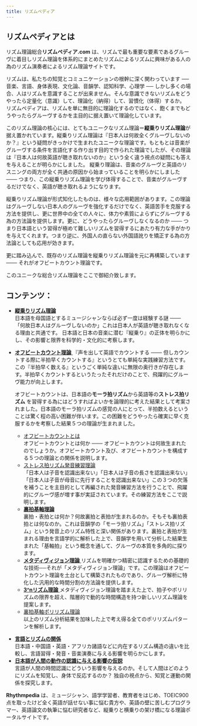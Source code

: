 ```yaml
---
title: リズムペディア
---
```

## リズムペディアとは

リズム理論総合**リズムペディア.com** は、リズムで最も重要な要素であるグルーヴに着目しリズム理論を体系的にまとめたリズムによるリズムに興味がある人の為のリズム演奏者によるリズム理論サイトです。

 リズムは、私たちの知覚とコミュニケーションの根幹に深く関わっています ── 音楽、言語、身体表現、文化論、音韻学、認知科学、心理学 ── しかし多くの場合、人はリズムを意識することが出来ません。そんな意識できないリズムをどうやったら定量化（意識）して、理論化（納得）して、習慣化（体得）するか。 リズムペディアは、リズムを単に無目的に理論化するのではなく、飽くまでもどうやったらグルーヴするかを主目的に据え置いて理論化しています。

このリズム理論の核心には、とてもユニークなリズム理論＝**縦乗りリズム理論**が据え置かれています。縦乗りリズム理論は『日本人は何故全くグルーヴしないのか？』という疑問がきっかけで生まれたユニークな理論です。もともとは音楽がグルーヴする条件を言語化する作り出す目的で作られた理論でしたが、その理論は『日本人は何故英語が聴き取れないのか』という全く違う視点の疑問にも答えを与えることが明らかにしました。 縦乗り理論は、音楽のグルーヴと英語のリスニングの両方が全く共通の原因から始まっていることを明らかにしました  ─── つまり、この縦乗りリズム理論を学び体得することで、音楽がグルーヴするだけでなく、英語が聴き取れるようになります。

縦乗りリズム理論が形式知化したものは、様々な応用範囲があります。この理論はグルーヴしない日本人のグルーヴを強化するだけでなく、英語苦手を克服する方法を提供し、更に世界中の全ての人々に、体力や素質によらずにグルーヴする為の方法論を提供します。更に、どうやったらグルーヴしなくなるのか ─── つまり日本語という習得が極めて難しいリズムを習得するにあたり有力な手がかりを与えてくれます。つまり逆に、外国人の直らない外国語訛りを矯正する為の方法論としても応用が効きます。

更に踏み込んで、既存のリズム理論を縦乗りリズム理論を元に再構築しています ─── それがオフビートカウント理論です。

このユニークな総合リズム理論をここで御紹介致します。

## コンテンツ：

- [**縦乗りリズム理論**](tatenori-theory/index.md)  
    日本語を母国語とするミュージシャンならば必ず一度は経験する謎 ─── 「何故日本人はグルーヴしないのか」これは日本人が英語が聴き取れなくなる理由と共通です。 日本語と日本の音楽に潜む『縦乗り』の正体を明らかにし、その影響と限界を科学的・文化的に考察します。
    
* [**オフビートカウント理論** ](offbeat-count-theory/about.md)
    『声を出して英語でカウントする ─── 但しカウントする際に半拍早くカウントする』というとても単純な実践練習方法です。この『半拍早く数える』というごく単純な違いに無限の奥行きが存在します。半拍早くカウントするというたったそれだけのことで、飛躍的にグルーヴ能力が向上します。
    
    オフビートカウントは、日本語の**モーラ拍リズム**から英語等の**ストレス拍リズム** を習得する為にはどうすればよいかを論理的に考えた結果として考案されました。日本語のモーラ拍リズムの感覚の人にとって、半拍数えるということは驚く程の高い困難が伴います。この困難をどうやったら確実に早く克服するかを考察した結果５つの理論が生まれました。
    
    - [オフビートカウントとは](about.md)   
        オフビートカウントとは何か ─── オフビートカウントは何故生まれたのでしょうか。オフビートカウント及び、オフビートカウントを構成する５つの理論との関係を説明します。
    - [ストレス拍リズム発音練習理論](phonetics.md)   
        「日本人は子音を認識出来ない」「日本人は子音の長さを認識出来ない」「日本人は子音が母音に先行することを認識出来ない」この３つの欠落を補うことを主目的として再編された発音練習方法を行うことで、飛躍的にグルーヴ感が増す事が実証されています。その練習方法をここで説明します。
    - **[裏拍基軸理論](beat-orientation.md)**  
        裏拍・表拍とは何か？何故裏拍と表拍が生まれるのか。そもそも裏拍表拍とは何なのか。これは音韻学の「モーラ拍リズム」「ストレス拍リズム」という発音上のリズム特性と深い関係があります。裏拍と表拍が生まれる理由を言語学的に解析した上で、音韻学を用いて分析した結果生まれた「基軸拍」という概念を通して、グルーヴの本質を多角的に探ります。    
    - [**メタディヴィジョン理論** ](metadivision.md)
        リズムを明確かつ精密に認識するための基礎的な技術──それが「メタディヴィジョン理論」です。この理論はオフビートカウント理論を土台として構築されたものであり、グルーヴ解析に特化した汎用的な時間分割の方法論を提供します。
    - [**3^nリズム理論** ](three-n-rhythm.md)
        メタディヴィジョン理論を踏まえた上で、拍子やポリリズムの限界を超え、階層的で動的な時間構造を持つ新しいリズム理論を提案します。
    * [裏拍基軸ポリリズム理論](polyrhythm.md)  
        以上のリズム分析結果を加味した上で考え得る全てのポリリズムパターンを解析します。
    
- [**言語とリズムの関係**](practical-analysys/index.md)  
    日本語・中国語・英語・アフリカ諸語などに内在するリズム構造の違いを比較し、言語習得・発音・音楽演奏に与える影響を明らかにします。
- [**日本語が人間の動作の認識に与える影響の仮説**](japanese-phonetic-hypothesys/index.md)  
  言語が人間の時間認識にどういう影響を与えるのか。そして人間はどのようにリズムを知覚し、身体で反応するのか？ 独自の視点から、知覚と運動の関係を探究します。
<!--
- **リズム解析データベース**  
  MIDI・音声・映像を用いた実験的リズム解析の記録を公開。
  論文、ツール、可視化例などを収録した実践的データアーカイブです。
-->

**Rhythmpedia** は、ミュージシャン、語学学習者、教育者をはじめ、TOEIC900点を取ったけど全く英語が話せない事に悩む貴方や、英語の壁に苦しむプログラマー、英語論文の執筆に悩む研究者など、縦乗りと横乗りの架け橋になる理論ポータルサイトです。
